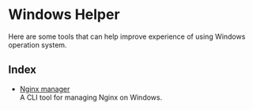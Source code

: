 # Windows Helper
Here are some tools that can help improve experience of using Windows operation system.  

## Index
- [Nginx manager](./Nginx%20manager/)  
A CLI tool for managing Nginx on Windows.